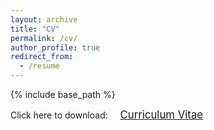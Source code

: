 ```yaml
---
layout: archive
title: "CV"
permalink: /cv/
author_profile: true
redirect_from:
  - /resume
---
```


{% include base_path %}

<span style="font-size: 100%;">Click here to download: &nbsp;&nbsp;&nbsp;</span> <a href="https://phys-mattchen.github.io/CV-Matt.pdf" target="_blank" class="btn btn-success"><span style="font-size: 120%;">Curriculum Vitae</span></a>
